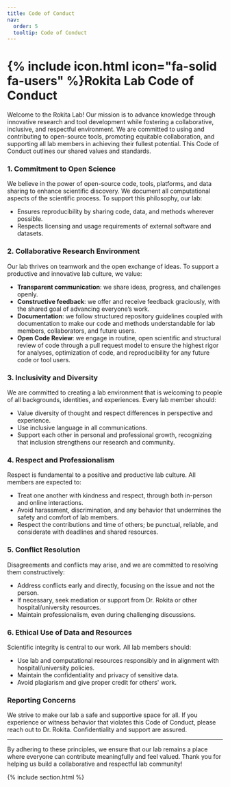 ```yaml
---
title: Code of Conduct
nav:
  order: 5
  tooltip: Code of Conduct
---
```


# {% include icon.html icon="fa-solid fa-users" %}Rokita Lab Code of Conduct

Welcome to the Rokita Lab! 
Our mission is to advance knowledge through innovative research and tool development while fostering a collaborative, inclusive, and respectful environment. 
We are committed to using and contributing to open-source tools, promoting equitable collaboration, and supporting all lab members in achieving their fullest potential. 
This Code of Conduct outlines our shared values and standards.

### 1. **Commitment to Open Science**

We believe in the power of open-source code, tools, platforms, and data sharing to enhance scientific discovery. 
We document all computational aspects of the scientific process.
To support this philosophy, our lab:
   - Ensures reproducibility by sharing code, data, and methods wherever possible.
   - Respects licensing and usage requirements of external software and datasets.

### 2. **Collaborative Research Environment**

Our lab thrives on teamwork and the open exchange of ideas. 
To support a productive and innovative lab culture, we value:
   - **Transparent communication**: we share ideas, progress, and challenges openly.
   - **Constructive feedback**: we offer and receive feedback graciously, with the shared goal of advancing everyone’s work.
   - **Documentation**: we follow structured repository guidelines coupled with documentation to make our code and methods understandable for lab members, collaborators, and future users.
   - **Open Code Review**: we engage in routine, open scientific and structural review of code through a pull request model to ensure the highest rigor for analyses, optimization of code, and reproducibility for any future code or tool users.

### 3. **Inclusivity and Diversity**

We are committed to creating a lab environment that is welcoming to people of all backgrounds, identities, and experiences. 
Every lab member should:
   - Value diversity of thought and respect differences in perspective and experience.
   - Use inclusive language in all communications.
   - Support each other in personal and professional growth, recognizing that inclusion strengthens our research and community.

### 4. **Respect and Professionalism**

Respect is fundamental to a positive and productive lab culture. 
All members are expected to:
   - Treat one another with kindness and respect, through both in-person and online interactions.
   - Avoid harassment, discrimination, and any behavior that undermines the safety and comfort of lab members.
   - Respect the contributions and time of others; be punctual, reliable, and considerate with deadlines and shared resources.

### 5. **Conflict Resolution**

Disagreements and conflicts may arise, and we are committed to resolving them constructively:
   - Address conflicts early and directly, focusing on the issue and not the person.
   - If necessary, seek mediation or support from Dr. Rokita or other hospital/university resources.
   - Maintain professionalism, even during challenging discussions.

### 6. **Ethical Use of Data and Resources**

Scientific integrity is central to our work. 
All lab members should:
   - Use lab and computational resources responsibly and in alignment with hospital/university policies.
   - Maintain the confidentiality and privacy of sensitive data.
   - Avoid plagiarism and give proper credit for others' work.

### Reporting Concerns

We strive to make our lab a safe and supportive space for all. 
If you experience or witness behavior that violates this Code of Conduct, please reach out to Dr. Rokita. Confidentiality and support are assured.

---

By adhering to these principles, we ensure that our lab remains a place where everyone can contribute meaningfully and feel valued. 
Thank you for helping us build a collaborative and respectful lab community!


{% include section.html %}
